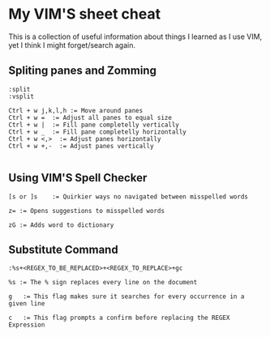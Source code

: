# My VIM'S sheet cheat

This is a collection of useful information about things I learned as I use VIM, yet I think I might forget/search again. 

## Spliting panes and Zomming
```
:split
:vsplit

Ctrl + w j,k,l,h := Move around panes
Ctrl + w =  := Adjust all panes to equal size
Ctrl + w |  := Fill pane completelly vertically
Ctrl + w _  := Fill pane completelly horizontally
Ctrl + w <,>  := Adjust panes horizontally
Ctrl + w +,-  := Adjust panes vertically


```


## Using VIM'S Spell Checker
```
[s or ]s	:= Quirkier ways no navigated between misspelled words

z= := Opens suggestions to misspelled words 

zG := Adds word to dictionary
```

## Substitute Command 

```
:%s+<REGEX_TO_BE_REPLACED>+<REGEX_TO_REPLACE>+gc

%s := The % sign replaces every line on the document

g	:= This flag makes sure it searches for every occurrence in a given line

c	:= This flag prompts a confirm before replacing the REGEX Expression 
```
